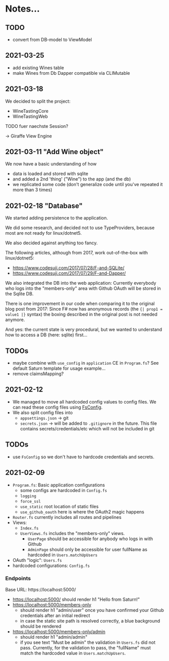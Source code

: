 # Notes...

## TODO

- convert from DB-model to ViewModel

## 2021-03-25

- add existing Wines table
- make Wines from Db Dapper compatible via CLIMutable

## 2021-03-18

We decided to split the project:

- WineTastingCore
- WineTastingWeb

TODO fuer naechste Session?

-> Giraffe View Engine

## 2021-03-11 "Add Wine object"

We now have a basic understanding of how

- data is loaded and stored with sqlite
- and added a 2nd 'thing' ("Wine") to the app (and the db)
- we replicated some code (don't generalize code until you've repeated it more than 3 times)

## 2021-02-18 "Database"

We started adding persistence to the application.

We did some research, and decided not to use TypeProviders, because most are not ready for linux/dotnet5.

We also decided against anything too fancy.

The following articles, although from 2017, work out-of-the-box with linux/dotnet5:

- https://www.codesuji.com/2017/07/28/F-and-SQLite/
- https://www.codesuji.com/2017/07/29/F-and-Dapper/

We also integrated the DB into the web application: 
Currently everybody who logs into the "members-only" area with Github OAuth will be stored in the Sqlite DB.

There is one improvement in our code when comparing it to the original blog post from 2017:
Since F# now has anonymous records (the `{| prop1 = value1 |}` syntax) the boxing described in the original post is not needed anymore.

And yes: the current state is very procedural, but we wanted to understand how to access a DB (here: sqlite) first...

## TODOs

- maybe combine with `use_config` in `application` CE in `Program.fs`? See default Saturn template for usage example...
- remove claimsMapping?

## 2021-02-12

- We managed to move all hardcoded config values to config files. We can read these config files using [FsConfig](https://github.com/demystifyfp/FsConfig).
- We also split config files into 
  - `appsettings.json` -> git
  - `secrets.json` -> will be added to `.gitignore` in the future. This file contains secrets/credentials/etc which will not be included in git

## TODOs

- use `FsConfig` so we don't have to hardcode credentials and secrets.

## 2021-02-09

- `Program.fs`: Basic application configurations
    - some configs are hardcoded in `Config.fs`
    - `logging`
    - `force_ssl`
    - `use_static` root location of static files
    - `use_github_oauth` here is where the OAuth2 magic happens
- `Router.fs` currently includes all routes and pipelines
- Views:
    - `Index.fs`
    - `UserViews.fs` includes the "members-only" views.
      - `UserPage` should be accessible for anybody who logs in with Github
      - `AdminPage` should only be accessible for user fullName as hardcoded in `Users.matchUpUsers`  
- OAuth "logic": `Users.fs`
- hardcoded configurations: `Config.fs`

### Endpoints

Base URL: https://localhost:5000/

- [https://localhost:5000/](https://localhost:5000/) should render h1 "Hello from Saturn!"
- [https://localhost:5000/members-only](https://localhost:5000/members-only)
    - should render h1 "admin/user" once you have confirmed your Github credentials after an initial redirect
    - in case the static site path is resolved correctly, a blue background should be rendered
- [https://localhost:5000/members-only/admin](https://localhost:5000/members-only/admin)
    - should render h1 "admin/admin"
    - if you see text "Must be admin" the validation in `Users.fs` did not pass.
      Currently, for the validation to pass, the "fullName" must match the hardcoded value in `Users.matchUpUsers`.
